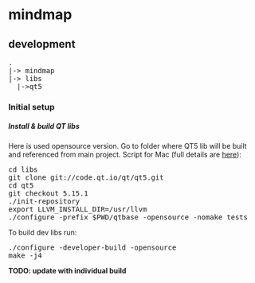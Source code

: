 # mindmap

## development

<pre>
.
|-> mindmap
|-> libs
  |->qt5
</pre>

### Initial setup

##### Install & build QT libs
Here is used opensource version. Go to folder where QT5 lib will be built and referenced from main project.
Script for Mac (full details are [here](https://github.com/qt/qt5/tree/5.15.1)):
<pre>
cd libs
git clone git://code.qt.io/qt/qt5.git
cd qt5
git checkout 5.15.1
./init-repository
export LLVM_INSTALL_DIR=/usr/llvm
./configure -prefix $PWD/qtbase -opensource -nomake tests
</pre>
To build dev libs run:
<pre>
./configure -developer-build -opensource
make -j4
</pre>

<b> TODO: update with individual build 
